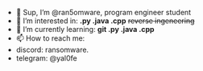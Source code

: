 - 👋 Sup, I’m @ran5omware, program engineer student
- 👀 I’m interested in: **.py .java .cpp** ~~reverse ingeneering~~
- 🌱 I’m currently learning: **git .py .java .cpp**
- 📫 How to reach me:
-  discord: ransomware.
-  telegram: @yal0fe
  
<!---
ran5omware/ran5omware is a ✨ special ✨ repository because its `README.md` (this file) appears on your GitHub profile.
You can click the Preview link to take a look at your changes.
--->
